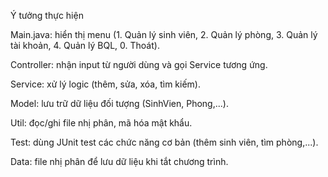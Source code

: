 Ý tưởng thực hiện

Main.java: hiển thị menu (1. Quản lý sinh viên, 2. Quản lý phòng, 3. Quản lý tài khoản, 4. Quản lý BQL, 0. Thoát).

Controller: nhận input từ người dùng và gọi Service tương ứng.

Service: xử lý logic (thêm, sửa, xóa, tìm kiếm).

Model: lưu trữ dữ liệu đối tượng (SinhVien, Phong,...).

Util: đọc/ghi file nhị phân, mã hóa mật khẩu.

Test: dùng JUnit test các chức năng cơ bản (thêm sinh viên, tìm phòng,...).

Data: file nhị phân để lưu dữ liệu khi tắt chương trình.